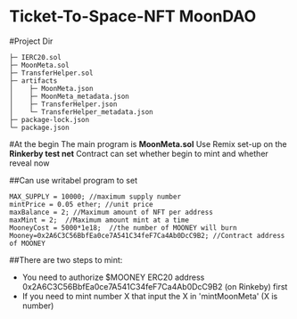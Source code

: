 # Ticket-To-Space-NFT MoonDAO
#Project Dir
```
├─ IERC20.sol
├─ MoonMeta.sol
├─ TransferHelper.sol
├─ artifacts
│    ├─ MoonMeta.json
│    ├─ MoonMeta_metadata.json
│    ├─ TransferHelper.json
│    └─ TransferHelper_metadata.json
├─ package-lock.json
└─ package.json
```

#At the begin
The main program is **MoonMeta.sol**
Use Remix set-up on the **Rinkerby test net**
Contract can set whether begin to mint and whether reveal now

##Can use writabel program to set
```
MAX_SUPPLY = 10000; //maximum supply number
mintPrice = 0.05 ether; //unit price
maxBalance = 2; //Maximum amount of NFT per address
maxMint = 2;  //Maximum amount mint at a time
MooneyCost = 5000*1e18;  //the number of MOONEY will burn
Mooney=0x2A6C3C56BbfEa0ce7A541C34feF7Ca4Ab0DcC9B2; //Contract address of MOONEY
```
##There are two steps to mint:
- You need to authorize $MOONEY ERC20 address 0x2A6C3C56BbfEa0ce7A541C34feF7Ca4Ab0DcC9B2 (on Rinkeby) first
-  If you need to mint number X that input the X in 'mintMoonMeta' (X is number)
